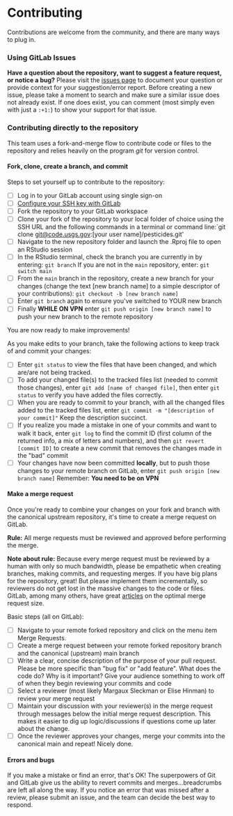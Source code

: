 Contributing
============

Contributions are welcome from the community, and there are many ways to plug in.

### Using GitLab Issues
**Have a question about the repository, want to suggest a feature request, or notice a bug?** Please visit the 
[issues page](https://code.usgs.gov/wma/vizlab/topo-riv-blender/-/issues) to document your question or provide context for your suggestion/error report. Before creating a new issue, please take a moment to search
and make sure a similar issue does not already exist. If one does exist, you
can comment (most simply even with just a `:+1:`) to show your support for that
issue.

### Contributing directly to the repository

This team uses a fork-and-merge flow to contribute code or files to the repository and relies heavily on the program *git* for version control. 

#### Fork, clone, create a branch, and commit

Steps to set yourself up to contribute to the repository:

- [ ] Log in to your GitLab account using single sign-on
- [ ] [Configure your SSH key with GitLab](https://docs.gitlab.com/ee/user/ssh.html)
- [ ] Fork the repository to your GitLab workspace
- [ ] Clone your fork of the repository to your local folder of choice using the SSH URL and the following commands in a terminal or command line:`git clone git@code.usgs.gov:[your user name]/pesticides.git'
- [ ] Navigate to the new repository folder and launch the .Rproj file to open an RStudio session
- [ ] In the RStudio terminal, check the branch you are currently in by entering: `git branch` If you are not in the `main` repository, enter: `git switch main`
- [ ] From the `main` branch in the repository, create a new branch for your changes (change the text [new branch name] to a simple descriptor of your contributions): `git checkout -b [new branch name]`
- [ ] Enter `git branch` again to ensure you've switched to YOUR new branch
- [ ] Finally **WHILE ON VPN** enter `git push origin [new branch name]` to push your new branch to the remote repository

You are now ready to make improvements!

As you make edits to your branch, take the following actions to keep track of and commit your changes:

- [ ] Enter `git status` to view the files that have been changed, and which are/are not being tracked.
- [ ] To add your changed file(s) to the tracked files list (needed to commit those changes), enter `git add [name of changed file]`, then enter `git status` to verify you have added the files correctly.
- [ ] When you are ready to commit to your branch, with all the changed files added to the tracked files list, enter `git commit -m "[description of your commit]"` Keep the description succinct.
- [ ] If you realize you made a mistake in one of your commits and want to walk it back, enter `git log` to find the commit ID (first column of the returned info, a mix of letters and numbers), and then `git revert [commit ID]` to create a new commit that removes the changes made in the "bad" commit  
- [ ] Your changes have now been committed **locally**, but to push those changes to your remote branch on GitLab, enter `git push origin [new branch name]` Remember: **You need to be on VPN**

#### Make a merge request

Once you're ready to combine your changes on your fork and branch with the canonical upstream repository, it's time to create a merge request on GitLab. 

**Rule:** All merge requests must be reviewed and approved before performing the merge.

**Note about rule:** Because every merge request must be reviewed by a human with only so much bandwidth, please be empathetic when creating branches, making commits, and requesting merges. If you have big plans for the repository, great! But please implement them incrementally, so reviewers do not get lost in the massive changes to the code or files. GitLab, among many others, have great [articles](https://about.gitlab.com/blog/2021/03/18/iteration-and-code-review/) on the optimal merge request size.

Basic steps (all on GitLab):

- [ ] Navigate to your remote forked repository and click on the menu item Merge Requests.
- [ ] Create a merge request between your remote forked repository branch and the canonical (upstream) main branch
- [ ] Write a clear, concise description of the purpose of your pull request. Please be more specific than "bug fix" or "add feature". What does the code do? Why is it important? Give your audience something to work off of when they begin reviewing your commits and code
- [ ] Select a reviewer (most likely Margaux Sleckman or Elise Hinman) to review your merge request
- [ ] Maintain your discussion with your reviewer(s) in the merge request through messages below the initial merge request description. This makes it easier to dig up logic/discussions if questions come up later about the change.
- [ ] Once the reviewer approves your changes, merge your commits into the canonical main and repeat! Nicely done. 

#### Errors and bugs

If you make a mistake or find an error, that's OK! The superpowers of Git and GitLab give us the ability to revert commits and merges...breadcrumbs are left all along the way. If you notice an error that was missed after a review, please submit an issue, and the team can decide the best way to respond. 




